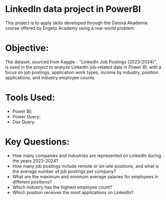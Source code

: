 # LinkedIn data project in PowerBI

This project is to apply skills developed through the Datová Akademie course offered by Engeto Academy using a real-world problem. 

# Objective:

The dataset, sourced from Kaggle - "LinkedIn Job Postings (2023-2024)", is used in the project to analyze LinkedIn job-related data in Power BI, with a focus on job postings, application work types, income by industry, position applications, and industry employee counts.

# Tools Used:

- Power BI;
- Power Query;
- Dax Query.

# Key Questions:

- How many companies and industries are represented on LinkedIn during the years 2023-2024?
- How many job postings include remote or on-site positions, and what is the average number of job postings per company?
- What are the maximum and minimum average salaries for employees in different positions?
- Which industry has the highest employee count?
- Which position receives the most applications on LinkedIn?

